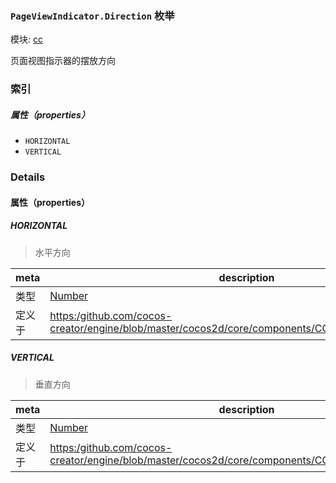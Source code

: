 ### `PageViewIndicator.Direction` 枚举



模块: [cc](../modules/cc.md)




页面视图指示器的摆放方向

### 索引

##### 属性（properties）

  - `HORIZONTAL`
  - `VERTICAL`

### Details

#### 属性（properties）


##### HORIZONTAL

> 水平方向

| meta | description |
|------|-------------|
| 类型 | <a href="https://developer.mozilla.org/en/JavaScript/Reference/Global_Objects/Number" class="crosslink external" target="_blank">Number</a> |
| 定义于 | [https:/github.com/cocos-creator/engine/blob/master/cocos2d/core/components/CCPageViewIndicator.js:35](https:/github.com/cocos-creator/engine/blob/master/cocos2d/core/components/CCPageViewIndicator.js#L35) |



##### VERTICAL

> 垂直方向

| meta | description |
|------|-------------|
| 类型 | <a href="https://developer.mozilla.org/en/JavaScript/Reference/Global_Objects/Number" class="crosslink external" target="_blank">Number</a> |
| 定义于 | [https:/github.com/cocos-creator/engine/blob/master/cocos2d/core/components/CCPageViewIndicator.js:42](https:/github.com/cocos-creator/engine/blob/master/cocos2d/core/components/CCPageViewIndicator.js#L42) |


